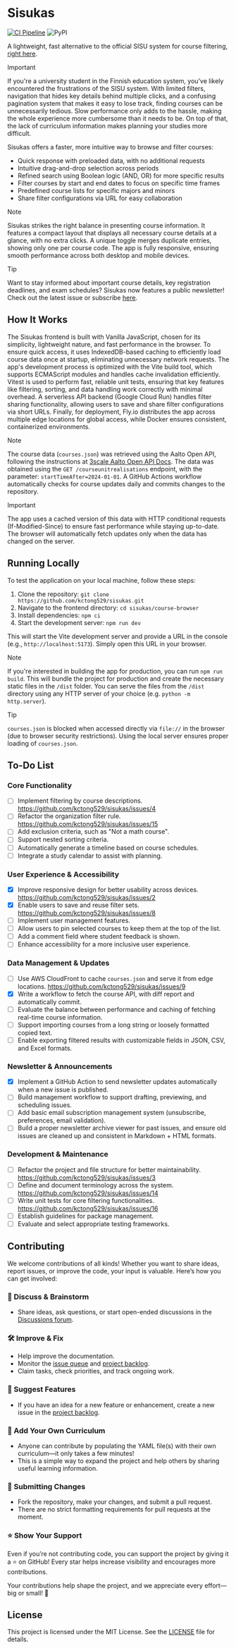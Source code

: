 # Sisukas

[![CI Pipeline](https://github.com/kctong529/sisukas/actions/workflows/ci.yml/badge.svg)](https://github.com/kctong529/sisukas/actions/workflows/ci.yml)
![PyPI](https://img.shields.io/pypi/v/sisu_wrapper?label=sisu_wrapper)

A lightweight, fast alternative to the official SISU system for course filtering, [right here](https://sisukas.eu/).

> [!IMPORTANT]
> If you're a university student in the Finnish education system, you’ve likely encountered the frustrations of the SISU system. With limited filters, navigation that hides key details behind multiple clicks, and a confusing pagination system that makes it easy to lose track, finding courses can be unnecessarily tedious. Slow performance only adds to the hassle, making the whole experience more cumbersome than it needs to be. On top of that, the lack of curriculum information makes planning your studies more difficult.

Sisukas offers a faster, more intuitive way to browse and filter courses:

- Quick response with preloaded data, with no additional requests
- Intuitive drag-and-drop selection across periods
- Refined search using Boolean logic (AND, OR) for more specific results
- Filter courses by start and end dates to focus on specific time frames
- Predefined course lists for specific majors and minors
- Share filter configurations via URL for easy collaboration

> [!NOTE]
> Sisukas strikes the right balance in presenting course information. It features a compact layout that displays all necessary course details at a glance, with no extra clicks. A unique toggle merges duplicate entries, showing only one per course code. The app is fully responsive, ensuring smooth performance across both desktop and mobile devices.

> [!TIP]
> Want to stay informed about important course details, key registration deadlines, and exam schedules? Sisukas now features a public newsletter! Check out the latest issue or subscribe [here](https://sisukas.eu/newsletter.html).

## How It Works

The Sisukas frontend is built with Vanilla JavaScript, chosen for its simplicity, lightweight nature, and fast performance in the browser. To ensure quick access, it uses IndexedDB-based caching to efficiently load course data once at startup, eliminating unnecessary network requests. The app's development process is optimized with the Vite build tool, which supports ECMAScript modules and handles cache invalidation efficiently. Vitest is used to perform fast, reliable unit tests, ensuring that key features like filtering, sorting, and data handling work correctly with minimal overhead. A serverless API backend (Google Cloud Run) handles filter sharing functionality, allowing users to save and share filter configurations via short URLs. Finally, for deployment, Fly.io distributes the app across multiple edge locations for global access, while Docker ensures consistent, containerized environments.

> [!NOTE]
> The course data (`courses.json`) was retrieved using the Aalto Open API, following the instructions at [3scale Aalto Open API Docs](https://3scale.apps.ocp4.aalto.fi/docs/swagger/open_courses_sisu). The data was obtained using the `GET /courseunitrealisations` endpoint, with the parameter: `startTimeAfter=2024-01-01`. A GitHub Actions workflow automatically checks for course updates daily and commits changes to the repository.

> [!IMPORTANT]
> The app uses a cached version of this data with HTTP conditional requests (If-Modified-Since) to ensure fast performance while staying up-to-date. The browser will automatically fetch updates only when the data has changed on the server.

## Running Locally

To test the application on your local machine, follow these steps:

1. Clone the repository: `git clone https://github.com/kctong529/sisukas.git`
2. Navigate to the frontend directory: `cd sisukas/course-browser`
3. Install dependencies: `npm ci`
4. Start the development server: `npm run dev`

This will start the Vite development server and provide a URL in the console (e.g., `http://localhost:5173`). Simply open this URL in your browser.

> [!NOTE]
> If you're interested in building the app for production, you can run `npm run build`. This will bundle the project for production and create the necessary static files in the `/dist` folder. You can serve the files from the `/dist` directory using any HTTP server of your choice (e.g. `python -m http.server`).

> [!TIP]
> `courses.json` is blocked when accessed directly via `file://` in the browser (due to browser security restrictions). Using the local server ensures proper loading of `courses.json`.

## To-Do List

### Core Functionality

- [ ] Implement filtering by course descriptions. https://github.com/kctong529/sisukas/issues/4
- [ ] Refactor the organization filter rule. https://github.com/kctong529/sisukas/issues/15
- [ ] Add exclusion criteria, such as "Not a math course".
- [ ] Support nested sorting criteria.
- [ ] Automatically generate a timeline based on course schedules.
- [ ] Integrate a study calendar to assist with planning.

### User Experience & Accessibility

- [x] Improve responsive design for better usability across devices. https://github.com/kctong529/sisukas/issues/2
- [x] Enable users to save and reuse filter sets. https://github.com/kctong529/sisukas/issues/8
- [ ] Implement user management features.
- [ ] Allow users to pin selected courses to keep them at the top of the list.
- [ ] Add a comment field where student feedback is shown.
- [ ] Enhance accessibility for a more inclusive user experience.

### Data Management & Updates

- [ ] Use AWS CloudFront to cache `courses.json` and serve it from edge locations. https://github.com/kctong529/sisukas/issues/9
- [x] Write a workflow to fetch the course API, with diff report and automatically commit.
- [ ] Evaluate the balance between performance and caching of fetching real-time course information.
- [ ] Support importing courses from a long string or loosely formatted copied text.
- [ ] Enable exporting filtered results with customizable fields in JSON, CSV, and Excel formats.

### Newsletter & Announcements

- [x] Implement a GitHub Action to send newsletter updates automatically when a new issue is published.
- [ ] Build management workflow to support drafting, previewing, and scheduling issues.
- [ ] Add basic email subscription management system (unsubscribe, preferences, email validation).
- [ ] Build a proper newsletter archive viewer for past issues, and ensure old issues are cleaned up and consistent in Markdown + HTML formats.

### Development & Maintenance
- [ ] Refactor the project and file structure for better maintainability. https://github.com/kctong529/sisukas/issues/3
- [ ] Define and document terminology across the system. https://github.com/kctong529/sisukas/issues/14
- [ ] Write unit tests for core filtering functionalities. https://github.com/kctong529/sisukas/issues/16
- [ ] Establish guidelines for package management.
- [ ] Evaluate and select appropriate testing frameworks.

## Contributing

We welcome contributions of all kinds! Whether you want to share ideas, report issues, or improve the code, your input is valuable. Here’s how you can get involved:

### 💬 Discuss & Brainstorm

- Share ideas, ask questions, or start open-ended discussions in the [Discussions forum](https://github.com/kctong529/sisukas/discussions).

### 🛠 Improve & Fix

- Help improve the documentation.
- Monitor the [issue queue](https://github.com/kctong529/sisukas/issues) and [project backlog](https://github.com/users/kctong529/projects/1).
- Claim tasks, check priorities, and track ongoing work.

### 🚀 Suggest Features

- If you have an idea for a new feature or enhancement, create a new issue in the [project backlog](https://github.com/users/kctong529/projects/1).

### 📖 Add Your Own Curriculum

- Anyone can contribute by populating the YAML file(s) with their own curriculum—it only takes a few minutes!
- This is a simple way to expand the project and help others by sharing useful learning information.

### 🔧 Submitting Changes

- Fork the repository, make your changes, and submit a pull request.
- There are no strict formatting requirements for pull requests at the moment.

### ⭐ Show Your Support

Even if you’re not contributing code, you can support the project by giving it a ⭐ on GitHub! Every star helps increase visibility and encourages more contributions.

Your contributions help shape the project, and we appreciate every effort—big or small! 🎉

## License

This project is licensed under the MIT License. See the [LICENSE](LICENSE) file for details.
